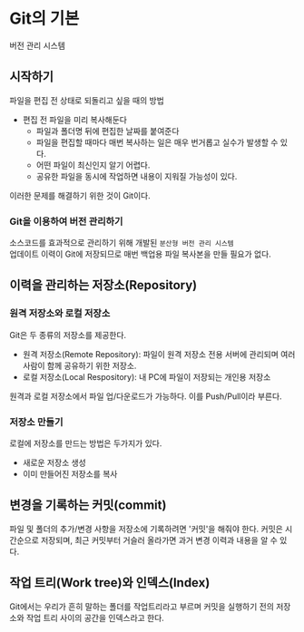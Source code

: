# Git의 기본
버전 관리 시스템

## 시작하기
파일을 편집 전 상태로 되돌리고 싶을 때의 방법
- 편집 전 파일을 미리 복사해둔다
  - 파일과 폴더명 뒤에 편집한 날짜를 붙여준다
  - 파일을 편집할 때마다 매번 복사하는 일은 매우 번거롭고 실수가 발생할 수 있다.
  - 어떤 파일이 최신인지 알기 어렵다.
  - 공유한 파일을 동시에 작업하면 내용이 지워질 가능성이 있다.

이러한 문제를 해결하기 위한 것이 Git이다.

### Git을 이용하여 버전 관리하기
소스코드를 효과적으로 관리하기 위해 개발된 `분산형 버전 관리 시스템`  
업데이트 이력이 Git에 저장되므로 매번 백업용 파일 복사본을 만들 필요가 없다.

## 이력을 관리하는 저장소(Repository)
### 원격 저장소와 로컬 저장소
Git은 두 종류의 저장소를 제공한다.
- 원격 저장소(Remote Repository): 파일이 원격 저장소 전용 서버에 관리되며 여러 사람이 함께 공유하기 위한 저장소.
- 로컬 저장소(Local Respository): 내 PC에 파일이 저장되는 개인용 저장소

원격과 로컬 저장소에서 파일 업/다운로드가 가능하다. 이를 Push/Pull이라 부른다.

### 저장소 만들기
로컬에 저장소를 만드는 방법은 두가지가 있다.
- 새로운 저장소 생성
- 이미 만들어진 저장소를 복사

## 변경을 기록하는 커밋(commit)
파일 및 폴더의 추가/변경 사항을 저장소에 기록하려면 '커밋'을 해줘야 한다.
커밋은 시간순으로 저장되며, 최근 커밋부터 거슬러 올라가면 과거 변경 이력과 내용을 알 수 있다.

## 작업 트리(Work tree)와 인덱스(Index)
Git에서는 우리가 흔히 말하는 폴더를 작업트리라고 부르며 
커밋을 실행하기 전의 저장소와 작업 트리 사이의 공간을 인덱스라고 한다.





